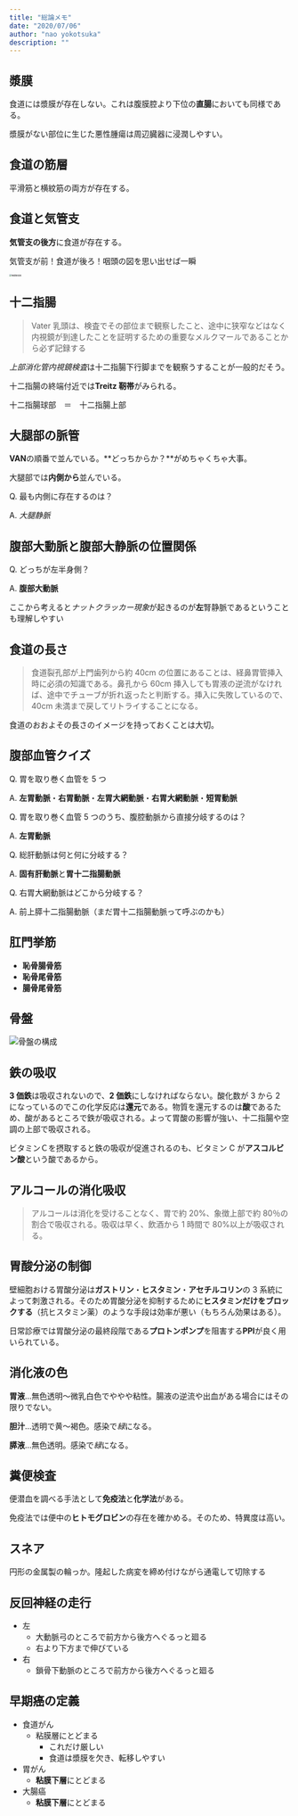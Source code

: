 ```yaml
---
title: "総論メモ"
date: "2020/07/06"
author: "nao yokotsuka"
description: ""
---
```


## 漿膜

食道には漿膜が存在しない。これは腹膜腔より下位の**直腸**においても同様である。

漿膜がない部位に生じた悪性腫瘍は周辺臓器に浸潤しやすい。

## 食道の筋層

平滑筋と横紋筋の両方が存在する。

## 食道と気管支

**気管支の後方**に食道が存在する。

気管支が前！食道が後ろ！咽頭の図を思い出せば一瞬

<img src="http://d280wcvpuqrtqr.cloudfront.net/20200706_100859.png" alt="咽頭解剖図" style="zoom: 25%;" />

## 十二指腸

> Vater 乳頭は、検査でその部位まで観察したこと、途中に狭窄などはなく内視鏡が到達したことを証明するための重要なメルクマールであることから必ず記録する

*上部消化管内視鏡検査*は十二指腸下行脚までを観察うすることが一般的だそう。

十二指腸の終端付近では**Treitz 靭帯**がみられる。

十二指腸球部　＝　十二指腸上部

## 大腿部の脈管

**VAN**の順番で並んでいる。**どっちからか？**がめちゃくちゃ大事。

大腿部では**内側から**並んでいる。

Q. 最も内側に存在するのは？

A. _大腿静脈_

## 腹部大動脈と腹部大静脈の位置関係

Q. どっちが左半身側？

A. **腹部大動脈**

ここから考えると*ナットクラッカー現象*が起きるのが**左**腎静脈であるということも理解しやすい

## 食道の長さ

> 食道裂孔部が上門歯列から約 40cm の位置にあることは、経鼻胃管挿入時に必須の知識である。鼻孔から 60cm 挿入しても胃液の逆流がなければ、途中でチューブが折れ返ったと判断する。挿入に失敗しているので、40cm 未満まで戻してリトライすることになる。

食道のおおよその長さのイメージを持っておくことは大切。

## 腹部血管クイズ

Q. 胃を取り巻く血管を 5 つ

A. **左胃動脈**・**右胃動脈**・**左胃大網動脈**・**右胃大網動脈**・**短胃動脈**

Q. 胃を取り巻く血管 5 つのうち、腹腔動脈から直接分岐するのは？

A. **左胃動脈**

Q. 総肝動脈は何と何に分岐する？

A. **固有肝動脈**と**胃十二指腸動脈**

Q. 右胃大網動脈はどこから分岐する？

A. 前上膵十二指腸動脈（まだ胃十二指腸動脈って呼ぶのかも）

## 肛門挙筋

- **恥骨腸骨筋**
- **恥骨尾骨筋**
- **腸骨尾骨筋**

## 骨盤

![骨盤の構成](http://d280wcvpuqrtqr.cloudfront.net/20200706_104141.png)

## 鉄の吸収

**3 価鉄**は吸収されないので、**2 価鉄**にしなければならない。酸化数が 3 から 2 になっているのでこの化学反応は**還元**である。物質を還元するのは**酸**であるため、酸があるところで鉄が吸収される。よって胃酸の影響が強い、十二指腸や空調の上部で吸収される。

ビタミンＣを摂取すると鉄の吸収が促進されるのも、ビタミン C が**アスコルビン酸**という酸であるから。

## アルコールの消化吸収

> アルコールは消化を受けることなく、胃で約 20%、象徴上部で約 80％の割合で吸収される。吸収は早く、飲酒から 1 時間で 80%以上が吸収される。

## 胃酸分泌の制御

壁細胞おける胃酸分泌は**ガストリン**・**ヒスタミン**・**アセチルコリン**の 3 系統によって刺激される。そのため胃酸分泌を抑制するために**ヒスタミンだけをブロックする**（抗ヒスタミン薬）のような手段は効率が悪い（もちろん効果はある）。

日常診療では胃酸分泌の最終段階である**プロトンポンプ**を阻害する**PPI**が良く用いられている。

## 消化液の色

**胃液**...無色透明〜微乳白色でややや粘性。腸液の逆流や出血がある場合にはその限りでない。

**胆汁**...透明で黄〜褐色。感染で*緑*になる。

**膵液**...無色透明。感染で*緑*になる。

## 糞便検査

便潜血を調べる手法として**免疫法**と**化学法**がある。

免疫法では便中の**ヒトモグロビン**の存在を確かめる。そのため、特異度は高い。

## スネア

円形の金属製の輪っか。隆起した病変を締め付けながら通電して切除する

## 反回神経の走行

- 左
  - 大動脈弓のところで前方から後方へぐるっと廻る
  - 右より下方まで伸びている
- 右
  - 鎖骨下動脈のところで前方から後方へぐるっと廻る

## 早期癌の定義
- 食道がん
  - 粘膜層にとどまる
    - これだけ厳しい
    - 食道は漿膜を欠き、転移しやすい
- 胃がん
  - **粘膜下層**にとどまる
- 大腸癌
  - **粘膜下層**にとどまる

## 
